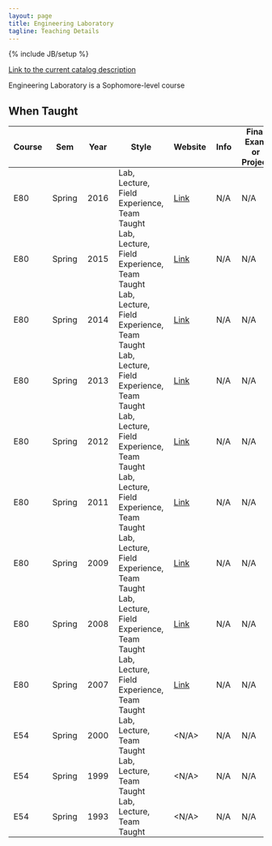 ```yaml
---
layout: page
title: Engineering Laboratory
tagline: Teaching Details
---
```

{% include JB/setup %}

[Link to the current catalog description](https://www.hmc.edu/engineering/curriculum/courses/engineering-course-descriptions/#80)

Engineering Laboratory is a Sophomore-level course

## When Taught
<style>
th, td {
    padding:  0px 10px;
}
</style>

| Course | Sem | Year | Style | Website | Info | Final Exam or Project |
| ------ | --- | ---- | ----- | ------- | ---- | --------------------- |
| E80 | Spring | 2016 | Lab, Lecture, Field Experience, Team Taught | [Link](http://www.eng.hmc.edu/NewE80/index.html) | N/A | N/A |
| E80 | Spring | 2015 | Lab, Lecture, Field Experience, Team Taught | [Link](http://www.eng.hmc.edu/NewE80/index.html) | N/A | N/A |
| E80 | Spring | 2014 | Lab, Lecture, Field Experience, Team Taught | [Link](http://www.eng.hmc.edu/NewE80/index.html) | N/A | N/A |
| E80 | Spring | 2013 | Lab, Lecture, Field Experience, Team Taught | [Link](http://www.eng.hmc.edu/NewE80/index.html) | N/A | N/A |
| E80 | Spring | 2012 | Lab, Lecture, Field Experience, Team Taught | [Link](http://www.eng.hmc.edu/NewE80/index.html) | N/A | N/A |
| E80 | Spring | 2011 | Lab, Lecture, Field Experience, Team Taught | [Link](http://www.eng.hmc.edu/NewE80/index.html) | N/A | N/A |
| E80 | Spring | 2009 | Lab, Lecture, Field Experience, Team Taught | [Link](http://www.eng.hmc.edu/NewE80/index.html) | N/A | N/A |
| E80 | Spring | 2008 | Lab, Lecture, Field Experience, Team Taught | [Link](http://www.eng.hmc.edu/NewE80/index.html) | N/A | N/A |
| E80 | Spring | 2007 | Lab, Lecture, Field Experience, Team Taught | [Link](http://www.eng.hmc.edu/NewE80/index.html) | N/A | N/A |
| E54 | Spring | 2000 | Lab, Lecture, Team Taught | <N/A> | N/A | N/A |
| E54 | Spring | 1999 | Lab, Lecture, Team Taught | <N/A> | N/A | N/A |
| E54 | Spring | 1993 | Lab, Lecture, Team Taught | <N/A> | N/A | N/A |
